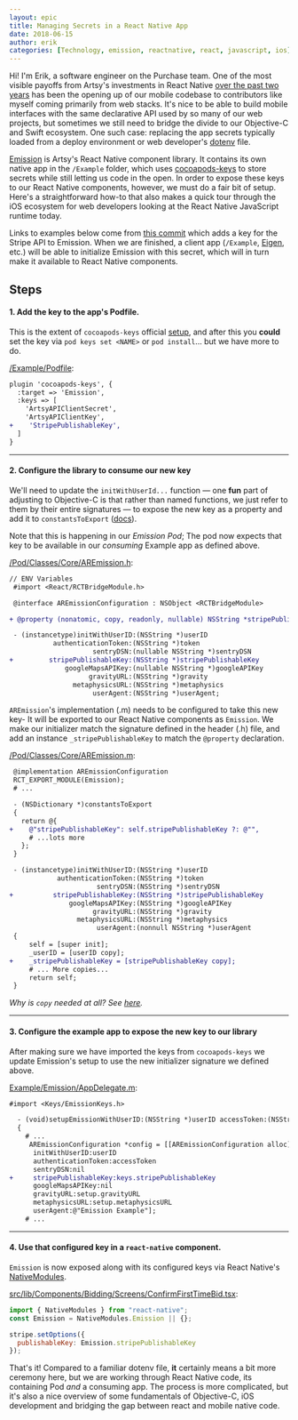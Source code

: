 ```yaml
---
layout: epic
title: Managing Secrets in a React Native App
date: 2018-06-15
author: erik
categories: [Technology, emission, reactnative, react, javascript, ios]
---
```


<!--
Iɴᴛʀᴏᴅᴜᴄᴛɪᴏɴ
-->

Hi! I'm Erik, a software engineer on the Purchase team. One of the most visible payoffs from Artsy's investments in React Native [over the past two years][react-native-tag] has been the opening up of our mobile codebase to contributors like myself coming primarily from web stacks. It's nice to be able to build mobile interfaces with the same declarative API used by so many of our web projects, but sometimes we still need to bridge the divide to our Objective-C and Swift ecosystem. One such case: replacing the app secrets typically loaded from a deploy environment or web developer's [dotenv][] file.

<!-- more -->
<!--
Mᴀɪɴ Bᴏᴅʏ
-->

[Emission][] is Artsy's React Native component library. It contains its own native app in the `/Example` folder, which uses [cocoapods-keys][] to store secrets while still letting us code in the open. In order to expose these keys to our React Native components, however, we must do a fair bit of setup. Here's a straightforward how-to that also makes a quick tour through the iOS ecosystem for web developers looking at the React Native JavaScript runtime today.

Links to examples below come from [this commit](https://github.com/artsy/emission/pull/1086/commits/4a2a3e9260e97d791536cf38376a06b0ad0946a8) which adds a key for the Stripe API to Emission. When we are finished, a client app (`/Example`, [Eigen][], etc.) will be able to initialize Emission with this secret, which will in turn make it available to React Native components.

## Steps

#### 1. Add the key to the app's Podfile.

This is the extent of `cocoapods-keys` official [setup][ck-setup], and after this you **could** set the key via `pod keys set <NAME>` or `pod install`... but we have more to do.

[/Example/Podfile](https://github.com/artsy/emission/blob/4a2a3e9260e97d791536cf38376a06b0ad0946a8/Example/Podfile#L63):

```diff
plugin 'cocoapods-keys', {
  :target => 'Emission',
  :keys => [
    'ArtsyAPIClientSecret',
    'ArtsyAPIClientKey',
+    'StripePublishableKey',
  ]
}
```

---

#### 2. Configure the library to consume our new key

We'll need to update the `initWithUserId...` function — one **fun** part of adjusting to Objective-C is that rather than named functions, we just refer to them by their entire signatures — to expose the new key as a property and add it to `constantsToExport` ([docs][constantstoexport]).

Note that this is happening in our _Emission Pod_; The pod now expects that key to be available in our _consuming_ Example app as defined above.

[/Pod/Classes/Core/AREmission.h](https://github.com/artsy/emission/blob/4a2a3e9260e97d791536cf38376a06b0ad0946a8/Pod/Classes/Core/AREmission.h#L17-L34):

```diff
// ENV Variables
 #import <React/RCTBridgeModule.h>

 @interface AREmissionConfiguration : NSObject <RCTBridgeModule>

+ @property (nonatomic, copy, readonly, nullable) NSString *stripePublishableKey;

 - (instancetype)initWithUserID:(NSString *)userID
           authenticationToken:(NSString *)token
                     sentryDSN:(nullable NSString *)sentryDSN
+         stripePublishableKey:(NSString *)stripePublishableKey
              googleMapsAPIKey:(nullable NSString *)googleAPIKey
                    gravityURL:(NSString *)gravity
                metaphysicsURL:(NSString *)metaphysics
                     userAgent:(NSString *)userAgent;
```

`AREmission`'s implementation (.m) needs to be configured to take this new key- It will be exported to our React Native components as `Emission`. We make our initializer match the signature defined in the header (.h) file, and add an instance `_stripePublishableKey` to match the `@property` declaration.

[/Pod/Classes/Core/AREmission.m](https://github.com/artsy/emission/blob/4a2a3e9260e97d791536cf38376a06b0ad0946a8/Pod/Classes/Core/AREmission.m#L24-L60):

```diff
 @implementation AREmissionConfiguration
 RCT_EXPORT_MODULE(Emission);
 # ...

 - (NSDictionary *)constantsToExport
 {
   return @{
+    @"stripePublishableKey": self.stripePublishableKey ?: @"",
     # ...lots more
   };
 }

 - (instancetype)initWithUserID:(NSString *)userID
            authenticationToken:(NSString *)token
                      sentryDSN:(NSString *)sentryDSN
+          stripePublishableKey:(NSString *)stripePublishableKey
               googleMapsAPIKey:(NSString *)googleAPIKey
                     gravityURL:(NSString *)gravity
                 metaphysicsURL:(NSString *)metaphysics
                      userAgent:(nonnull NSString *)userAgent
 {
     self = [super init];
     _userID = [userID copy];
+    _stripePublishableKey = [stripePublishableKey copy];
     # ... More copies...
     return self;
 }
```

_Why is `copy` needed at all? See [here](https://stackoverflow.com/questions/387959/nsstring-property-copy-or-retain/388002#388002)._

---

#### 3. Configure the example app to expose the new key to our library

After making sure we have imported the keys from `cocoapods-keys` we update Emission's setup to use the new initializer signature we defined above.

[Example/Emission/AppDelegate.m](https://github.com/artsy/emission/blob/4a2a3e9260e97d791536cf38376a06b0ad0946a8/Example/Emission/AppDelegate.m#L109):

```diff
#import <Keys/EmissionKeys.h>

  - (void)setupEmissionWithUserID:(NSString *)userID accessToken:(NSString *)accessToken keychainService:(NSString *)service;
  {
    # ...
     AREmissionConfiguration *config = [[AREmissionConfiguration alloc]
      initWithUserID:userID
      authenticationToken:accessToken
      sentryDSN:nil
+     stripePublishableKey:keys.stripePublishableKey
      googleMapsAPIKey:nil
      gravityURL:setup.gravityURL
      metaphysicsURL:setup.metaphysicsURL
      userAgent:@"Emission Example"];
    # ...
```

---

#### 4. Use that configured key in a `react-native` component.

`Emission` is now exposed along with its configured keys via React Native's [NativeModules][].

[src/lib/Components/Bidding/Screens/ConfirmFirstTimeBid.tsx](https://github.com/artsy/emission/blob/4a2a3e9260e97d791536cf38376a06b0ad0946a8/src/lib/components/bidding/screens/confirmfirsttimebid.tsx#l31):

```js
import { NativeModules } from "react-native";
const Emission = NativeModules.Emission || {};

stripe.setOptions({
  publishableKey: Emission.stripePublishableKey
});
```

<!--
Cᴏɴᴄʟᴜsɪᴏɴ
-->

That's it! Compared to a familiar dotenv file, **it** certainly means a bit more ceremony here, but we are working through React Native code, its containing Pod _and_ a consuming app. The process is more complicated, but it's also a nice overview of some fundamentals of Objective-C, iOS development and bridging the gap between react and mobile native code.

[react-native-tag]: https://artsy.github.io/search/?q=react+native
[dotenv]: https://www.npmjs.com/package/dotenv
[emission]: https://github.com/artsy/emission
[eigen]: https://github.com/artsy/eigen
[ck-setup]: https://github.com/orta/cocoapods-keys#usage
[cocoapods-keys]: https://artsy.github.io/blog/2015/01/21/cocoapods-keys-and-CI/
[ash]: https://twitter.com/ashfurrow/
[nativemodules]: https://facebook.github.io/react-native/docs/native-modules-ios.html
[constantstoexport]: https://facebook.github.io/react-native/docs/native-modules-ios.html#exporting-constants
